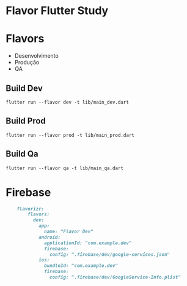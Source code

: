 # Flavor Flutter Study

# Flavors

- Desenvolvimento
- Produção
- QA

## Build Dev
`flutter run --flavor dev -t lib/main_dev.dart`

## Build Prod
`flutter run --flavor prod -t lib/main_prod.dart`

## Build Qa
`flutter run --flavor qa -t lib/main_qa.dart`

# Firebase
```markdown
    flavorizr:
        flavors:
          dev:
            app:
              name: "Flavor Dev"
            android:
              applicationId: "com.example.dev"
              firebase:
                config: ".firebase/dev/google-services.json"
            ios:
              bundleId: "com.example.dev"
              firebase:
                config: ".firebase/dev/GoogleService-Info.plist"
```
